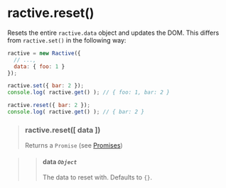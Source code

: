 # ractive.reset()


Resets the entire `ractive.data` object and updates the DOM. This differs from `ractive.set()` in the following way:

```js
ractive = new Ractive({
  // ...,
  data: { foo: 1 }
});

ractive.set({ bar: 2 });
console.log( ractive.get() ); // { foo: 1, bar: 2 }

ractive.reset({ bar: 2 });
console.log( ractive.get() ); // { bar: 2 }
```

> ### ractive.reset([ data ])
> Returns a `Promise` (see [Promises](Promises.md))

> > #### data *`Object`*
> > The data to reset with. Defaults to `{}`.
